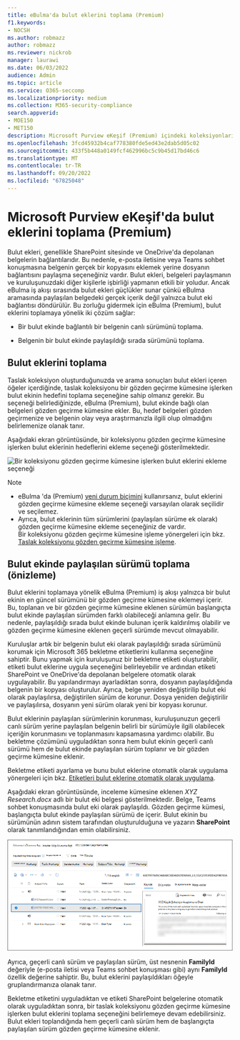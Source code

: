 ```yaml
---
title: eBulma'da bulut eklerini toplama (Premium)
f1.keywords:
- NOCSH
ms.author: robmazz
author: robmazz
ms.reviewer: nickrob
manager: laurawi
ms.date: 06/03/2022
audience: Admin
ms.topic: article
ms.service: O365-seccomp
ms.localizationpriority: medium
ms.collection: M365-security-compliance
search.appverid:
- MOE150
- MET150
description: Microsoft Purview eKeşif (Premium) içindeki koleksiyonları kullanarak bir araştırmada veya olayda gözden geçirmek üzere bulut eklerini toplayın.
ms.openlocfilehash: 3fcd45932b4caf778380fde5ed43e2dab5d05c02
ms.sourcegitcommit: 433f5b448a0149fcf462996bc5c9b45d17bd46c6
ms.translationtype: MT
ms.contentlocale: tr-TR
ms.lasthandoff: 09/20/2022
ms.locfileid: "67825048"
---
```

# <a name="collect-cloud-attachments-in-microsoft-purview-ediscovery-premium"></a>Microsoft Purview eKeşif'da bulut eklerini toplama (Premium)

Bulut ekleri, genellikle SharePoint sitesinde ve OneDrive'da depolanan belgelerin bağlantılarıdır. Bu nedenle, e-posta iletisine veya Teams sohbet konuşmasına belgenin gerçek bir kopyasını eklemek yerine dosyanın bağlantısını paylaşma seçeneğiniz vardır. Bulut ekleri, belgeleri paylaşmanın ve kuruluşunuzdaki diğer kişilerle işbirliği yapmanın etkili bir yoludur. Ancak eBulma iş akışı sırasında bulut ekleri güçlükler sunar çünkü eBulma aramasında paylaşılan belgedeki gerçek içerik değil yalnızca bulut eki bağlantısı döndürülür. Bu zorluğu gidermek için eBulma (Premium), bulut eklerini toplamaya yönelik iki çözüm sağlar:  

- Bir bulut ekinde bağlantılı bir belgenin canlı sürümünü toplama.

- Belgenin bir bulut ekinde paylaşıldığı sırada sürümünü toplama.

## <a name="collecting-cloud-attachments"></a>Bulut eklerini toplama

Taslak koleksiyon oluşturduğunuzda ve arama sonuçları bulut ekleri içeren öğeler içerdiğinde, taslak koleksiyonu bir gözden geçirme kümesine işlerken bulut ekinin hedefini toplama seçeneğine sahip olmanız gerekir. Bu seçeneği belirlediğinizde, eBulma (Premium), bulut ekinde bağlı olan belgeleri gözden geçirme kümesine ekler. Bu, hedef belgeleri gözden geçirmenize ve belgenin olay veya araştırmanızla ilgili olup olmadığını belirlemenize olanak tanır.

Aşağıdaki ekran görüntüsünde, bir koleksiyonu gözden geçirme kümesine işlerken bulut eklerinin hedeflerini ekleme seçeneği gösterilmektedir.

![Bir koleksiyonu gözden geçirme kümesine işlerken bulut eklerini ekleme seçeneği](../media/CollectCloudAttachments1.png)

> [!NOTE]
>- eBulma 'da (Premium) [yeni durum biçimini](advanced-ediscovery-new-case-format.md) kullanırsanız, bulut eklerini gözden geçirme kümesine ekleme seçeneği varsayılan olarak seçilidir ve seçilemez.<br/>
>- Ayrıca, bulut eklerinin tüm sürümlerini (paylaşılan sürüme ek olarak) gözden geçirme kümesine ekleme seçeneğiniz de vardır.  
Bir koleksiyonu gözden geçirme kümesine işleme yönergeleri için bkz. [Taslak koleksiyonu gözden geçirme kümesine işleme](commit-draft-collection.md).

## <a name="collecting-the-version-shared-in-a-cloud-attachment-preview"></a>Bulut ekinde paylaşılan sürümü toplama (önizleme)

Bulut eklerini toplamaya yönelik eBulma (Premium) iş akışı yalnızca bir bulut ekinin en güncel sürümünü bir gözden geçirme kümesine eklemeyi içerir. Bu, toplanan ve bir gözden geçirme kümesine eklenen sürümün başlangıçta bulut ekinde paylaşılan sürümden farklı olabileceği anlamına gelir. Bu nedenle, paylaşıldığı sırada bulut ekinde bulunan içerik kaldırılmış olabilir ve gözden geçirme kümesine eklenen geçerli sürümde mevcut olmayabilir.

Kuruluşlar artık bir belgenin bulut eki olarak paylaşıldığı sırada sürümünü korumak için Microsoft 365 bekletme etiketlerini kullanma seçeneğine sahiptir. Bunu yapmak için kuruluşunuz bir bekletme etiketi oluşturabilir, etiketi bulut eklerine uygula seçeneğini belirleyebilir ve ardından etiketi SharePoint ve OneDrive'da depolanan belgelere otomatik olarak uygulayabilir. Bu yapılandırmayı ayarladıktan sonra, dosyanın paylaşıldığında belgenin bir kopyası oluşturulur. Ayrıca, belge yeniden değiştirilip bulut eki olarak paylaşılırsa, değiştirilen sürüm de korunur. Dosya yeniden değiştirilir ve paylaşılırsa, dosyanın yeni sürüm olarak yeni bir kopyası korunur.

Bulut eklerinin paylaşılan sürümlerinin korunması, kuruluşunuzun geçerli canlı sürüm yerine paylaşılan belgenin belirli bir sürümüyle ilgili olabilecek içeriğin korunmasını ve toplanmasını kapsamasına yardımcı olabilir. Bu bekletme çözümünü uyguladıktan sonra hem bulut ekinin geçerli canlı sürümü hem de bulut ekinde paylaşılan sürüm toplanır ve bir gözden geçirme kümesine eklenir.

Bekletme etiketi ayarlama ve bunu bulut eklerine otomatik olarak uygulama yönergeleri için bkz. [Etiketleri bulut eklerine otomatik olarak uygulama](apply-retention-labels-automatically.md#auto-apply-labels-to-cloud-attachments).

Aşağıdaki ekran görüntüsünde, inceleme kümesine eklenen *XYZ Research.docx* adlı bir bulut eki belgesi gösterilmektedir. Belge, Teams sohbet konuşmasında bulut eki olarak paylaşıldı. Gözden geçirme kümesi, başlangıçta bulut ekinde paylaşılan sürümü de içerir. Bulut ekinin bu sürümünün adının sistem tarafından oluşturulduğuna ve yazarın **SharePoint** olarak tanımlandığından emin olabilirsiniz.

![Paylaşılan bulut ekinin bir gözden geçirme kümesinde görüntülenen sürümü](../media/CollectCloudAttachments2.png)

Ayrıca, geçerli canlı sürüm ve paylaşılan sürüm, üst nesnenin **FamilyId** değeriyle (e-posta iletisi veya Teams sohbet konuşması gibi) aynı **FamilyId** özellik değerine sahiptir. Bu, bulut eklerini paylaşıldıkları öğeyle gruplandırmanıza olanak tanır.

Bekletme etiketini uyguladıktan ve etiketi SharePoint belgelerine otomatik olarak uyguladıktan sonra, bir taslak koleksiyonu gözden geçirme kümesine işlerken bulut eklerini toplama seçeneğini belirlemeye devam edebilirsiniz. Bulut ekleri toplandığında hem geçerli canlı sürüm hem de başlangıçta paylaşılan sürüm gözden geçirme kümesine eklenir.
